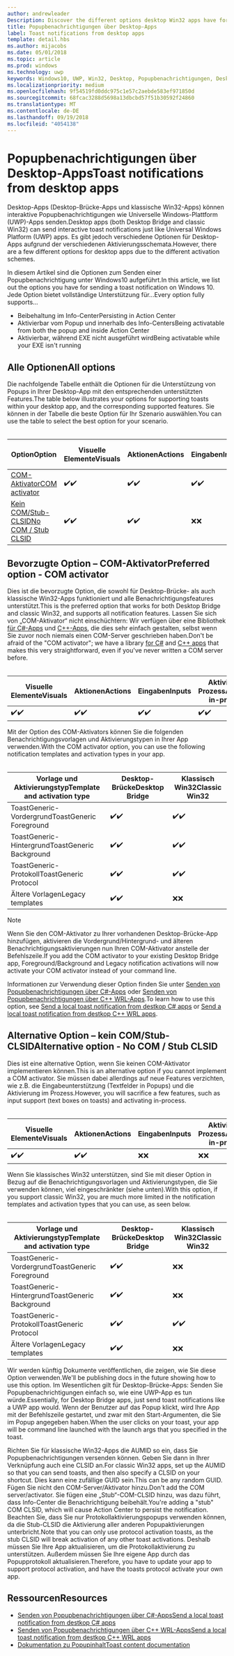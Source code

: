 ```yaml
---
author: andrewleader
Description: Discover the different options desktop Win32 apps have for sending toast notifications
title: Popupbenachrichtigungen über Desktop-Apps
label: Toast notifications from desktop apps
template: detail.hbs
ms.author: mijacobs
ms.date: 05/01/2018
ms.topic: article
ms.prod: windows
ms.technology: uwp
keywords: Windows10, UWP, Win32, Desktop, Popupbenachrichtigungen, Desktop-Brücke, Optionen zum Senden von Popups, COM-Server, COM-Aktivator, COM, gefälschter COM, kein COM, ohne COM, Senden von Popupbenachrichtigungen
ms.localizationpriority: medium
ms.openlocfilehash: 9f54519fd0ddc975c1e57c2aebde583ef971850d
ms.sourcegitcommit: 68fcac3288d5698a13dbcbd57f51b30592f24860
ms.translationtype: MT
ms.contentlocale: de-DE
ms.lasthandoff: 09/19/2018
ms.locfileid: "4054138"
---
```

# <a name="toast-notifications-from-desktop-apps"></a><span data-ttu-id="2baf2-103">Popupbenachrichtigungen über Desktop-Apps</span><span class="sxs-lookup"><span data-stu-id="2baf2-103">Toast notifications from desktop apps</span></span>

<span data-ttu-id="2baf2-104">Desktop-Apps (Desktop-Brücke-Apps und klassische Win32-Apps) können interaktive Popupbenachrichtigungen wie Universelle Windows-Plattform (UWP)-Apps senden.</span><span class="sxs-lookup"><span data-stu-id="2baf2-104">Desktop apps (both Desktop Bridge and classic Win32) can send interactive toast notifications just like Universal Windows Platform (UWP) apps.</span></span> <span data-ttu-id="2baf2-105">Es gibt jedoch verschiedene Optionen für Desktop-Apps aufgrund der verschiedenen Aktivierungsschemata.</span><span class="sxs-lookup"><span data-stu-id="2baf2-105">However, there are a few different options for desktop apps due to the different activation schemes.</span></span>

<span data-ttu-id="2baf2-106">In diesem Artikel sind die Optionen zum Senden einer Popupbenachrichtigung unter Windows10 aufgeführt.</span><span class="sxs-lookup"><span data-stu-id="2baf2-106">In this article, we list out the options you have for sending a toast notification on Windows 10.</span></span> <span data-ttu-id="2baf2-107">Jede Option bietet vollständige Unterstützung für...</span><span class="sxs-lookup"><span data-stu-id="2baf2-107">Every option fully supports...</span></span>

* <span data-ttu-id="2baf2-108">Beibehaltung im Info-Center</span><span class="sxs-lookup"><span data-stu-id="2baf2-108">Persisting in Action Center</span></span>
* <span data-ttu-id="2baf2-109">Aktivierbar vom Popup und innerhalb des Info-Centers</span><span class="sxs-lookup"><span data-stu-id="2baf2-109">Being activatable from both the popup and inside Action Center</span></span>
* <span data-ttu-id="2baf2-110">Aktivierbar, während EXE nicht ausgeführt wird</span><span class="sxs-lookup"><span data-stu-id="2baf2-110">Being activatable while your EXE isn't running</span></span>

## <a name="all-options"></a><span data-ttu-id="2baf2-111">Alle Optionen</span><span class="sxs-lookup"><span data-stu-id="2baf2-111">All options</span></span>

<span data-ttu-id="2baf2-112">Die nachfolgende Tabelle enthält die Optionen für die Unterstützung von Popups in Ihrer Desktop-App mit den entsprechenden unterstützten Features.</span><span class="sxs-lookup"><span data-stu-id="2baf2-112">The table below illustrates your options for supporting toasts within your desktop app, and the corresponding supported features.</span></span> <span data-ttu-id="2baf2-113">Sie können in der Tabelle die beste Option für Ihr Szenario auswählen.</span><span class="sxs-lookup"><span data-stu-id="2baf2-113">You can use the table to select the best option for your scenario.</span></span><br/><br/>

| <span data-ttu-id="2baf2-114">Option</span><span class="sxs-lookup"><span data-stu-id="2baf2-114">Option</span></span> | <span data-ttu-id="2baf2-115">Visuelle Elemente</span><span class="sxs-lookup"><span data-stu-id="2baf2-115">Visuals</span></span> | <span data-ttu-id="2baf2-116">Aktionen</span><span class="sxs-lookup"><span data-stu-id="2baf2-116">Actions</span></span> | <span data-ttu-id="2baf2-117">Eingaben</span><span class="sxs-lookup"><span data-stu-id="2baf2-117">Inputs</span></span> | <span data-ttu-id="2baf2-118">Aktiviert im Prozess</span><span class="sxs-lookup"><span data-stu-id="2baf2-118">Activates in-process</span></span> |
| -- | -- | -- | -- | -- |
| [<span data-ttu-id="2baf2-119">COM-Aktivator</span><span class="sxs-lookup"><span data-stu-id="2baf2-119">COM activator</span></span>](#preferred-option---com-activator) | <span data-ttu-id="2baf2-120">✔️</span><span class="sxs-lookup"><span data-stu-id="2baf2-120">✔️</span></span> | <span data-ttu-id="2baf2-121">✔️</span><span class="sxs-lookup"><span data-stu-id="2baf2-121">✔️</span></span> | <span data-ttu-id="2baf2-122">✔️</span><span class="sxs-lookup"><span data-stu-id="2baf2-122">✔️</span></span> | <span data-ttu-id="2baf2-123">✔️</span><span class="sxs-lookup"><span data-stu-id="2baf2-123">✔️</span></span> |
| [<span data-ttu-id="2baf2-124">Kein COM/Stub-CLSID</span><span class="sxs-lookup"><span data-stu-id="2baf2-124">No COM / Stub CLSID</span></span>](#alternative-option---no-com--stub-clsid) | <span data-ttu-id="2baf2-125">✔️</span><span class="sxs-lookup"><span data-stu-id="2baf2-125">✔️</span></span> | <span data-ttu-id="2baf2-126">✔️</span><span class="sxs-lookup"><span data-stu-id="2baf2-126">✔️</span></span> | <span data-ttu-id="2baf2-127">❌</span><span class="sxs-lookup"><span data-stu-id="2baf2-127">❌</span></span> | <span data-ttu-id="2baf2-128">❌</span><span class="sxs-lookup"><span data-stu-id="2baf2-128">❌</span></span> |


## <a name="preferred-option---com-activator"></a><span data-ttu-id="2baf2-129">Bevorzugte Option – COM-Aktivator</span><span class="sxs-lookup"><span data-stu-id="2baf2-129">Preferred option - COM activator</span></span>

<span data-ttu-id="2baf2-130">Dies ist die bevorzugte Option, die sowohl für Desktop-Brücke- als auch klassische Win32-Apps funktioniert und alle Benachrichtigungsfeatures unterstützt.</span><span class="sxs-lookup"><span data-stu-id="2baf2-130">This is the preferred option that works for both Desktop Bridge and classic Win32, and supports all notification features.</span></span> <span data-ttu-id="2baf2-131">Lassen Sie sich von „COM-Aktivator“ nicht einschüchtern: Wir verfügen über eine Bibliothek [für C#-Apps](send-local-toast-desktop.md) und [C++-Apps](send-local-toast-desktop-cpp-wrl.md), die dies sehr einfach gestalten, selbst wenn Sie zuvor noch niemals einen COM-Server geschrieben haben.</span><span class="sxs-lookup"><span data-stu-id="2baf2-131">Don't be afraid of the "COM activator"; we have a library [for C#](send-local-toast-desktop.md) and [C++ apps](send-local-toast-desktop-cpp-wrl.md) that makes this very straightforward, even if you've never written a COM server before.</span></span><br/><br/>

| <span data-ttu-id="2baf2-132">Visuelle Elemente</span><span class="sxs-lookup"><span data-stu-id="2baf2-132">Visuals</span></span> | <span data-ttu-id="2baf2-133">Aktionen</span><span class="sxs-lookup"><span data-stu-id="2baf2-133">Actions</span></span> | <span data-ttu-id="2baf2-134">Eingaben</span><span class="sxs-lookup"><span data-stu-id="2baf2-134">Inputs</span></span> | <span data-ttu-id="2baf2-135">Aktiviert im Prozess</span><span class="sxs-lookup"><span data-stu-id="2baf2-135">Activates in-process</span></span> |
| -- | -- | -- | -- |
| <span data-ttu-id="2baf2-136">✔️</span><span class="sxs-lookup"><span data-stu-id="2baf2-136">✔️</span></span> | <span data-ttu-id="2baf2-137">✔️</span><span class="sxs-lookup"><span data-stu-id="2baf2-137">✔️</span></span> | <span data-ttu-id="2baf2-138">✔️</span><span class="sxs-lookup"><span data-stu-id="2baf2-138">✔️</span></span> | <span data-ttu-id="2baf2-139">✔️</span><span class="sxs-lookup"><span data-stu-id="2baf2-139">✔️</span></span> |

<span data-ttu-id="2baf2-140">Mit der Option des COM-Aktivators können Sie die folgenden Benachrichtigungsvorlagen und Aktivierungstypen in Ihrer App verwenden.</span><span class="sxs-lookup"><span data-stu-id="2baf2-140">With the COM activator option, you can use the following notification templates and activation types in your app.</span></span><br/><br/>

| <span data-ttu-id="2baf2-141">Vorlage und Aktivierungstyp</span><span class="sxs-lookup"><span data-stu-id="2baf2-141">Template and activation type</span></span> | <span data-ttu-id="2baf2-142">Desktop-Brücke</span><span class="sxs-lookup"><span data-stu-id="2baf2-142">Desktop Bridge</span></span> | <span data-ttu-id="2baf2-143">Klassisch Win32</span><span class="sxs-lookup"><span data-stu-id="2baf2-143">Classic Win32</span></span> |
| -- | -- | -- |
| <span data-ttu-id="2baf2-144">ToastGeneric-Vordergrund</span><span class="sxs-lookup"><span data-stu-id="2baf2-144">ToastGeneric Foreground</span></span> | <span data-ttu-id="2baf2-145">✔️</span><span class="sxs-lookup"><span data-stu-id="2baf2-145">✔️</span></span> | <span data-ttu-id="2baf2-146">✔️</span><span class="sxs-lookup"><span data-stu-id="2baf2-146">✔️</span></span> |
| <span data-ttu-id="2baf2-147">ToastGeneric-Hintergrund</span><span class="sxs-lookup"><span data-stu-id="2baf2-147">ToastGeneric Background</span></span> | <span data-ttu-id="2baf2-148">✔️</span><span class="sxs-lookup"><span data-stu-id="2baf2-148">✔️</span></span> | <span data-ttu-id="2baf2-149">✔️</span><span class="sxs-lookup"><span data-stu-id="2baf2-149">✔️</span></span> |
| <span data-ttu-id="2baf2-150">ToastGeneric-Protokoll</span><span class="sxs-lookup"><span data-stu-id="2baf2-150">ToastGeneric Protocol</span></span> | <span data-ttu-id="2baf2-151">✔️</span><span class="sxs-lookup"><span data-stu-id="2baf2-151">✔️</span></span> | <span data-ttu-id="2baf2-152">✔️</span><span class="sxs-lookup"><span data-stu-id="2baf2-152">✔️</span></span> |
| <span data-ttu-id="2baf2-153">Ältere Vorlagen</span><span class="sxs-lookup"><span data-stu-id="2baf2-153">Legacy templates</span></span> | <span data-ttu-id="2baf2-154">✔️</span><span class="sxs-lookup"><span data-stu-id="2baf2-154">✔️</span></span> | <span data-ttu-id="2baf2-155">❌</span><span class="sxs-lookup"><span data-stu-id="2baf2-155">❌</span></span> |

> [!NOTE]
> <span data-ttu-id="2baf2-156">Wenn Sie den COM-Aktivator zu Ihrer vorhandenen Desktop-Brücke-App hinzufügen, aktivieren die Vordergrund/Hintergrund- und älteren Benachrichtigungsaktivierungen nun Ihren COM-Aktivator anstelle der Befehlszeile.</span><span class="sxs-lookup"><span data-stu-id="2baf2-156">If you add the COM activator to your existing Desktop Bridge app, Foreground/Background and Legacy notification activations will now activate your COM activator instead of your command line.</span></span>

<span data-ttu-id="2baf2-157">Informationen zur Verwendung dieser Option finden Sie unter [Senden von Popupbenachrichtigungen über C#-Apps](send-local-toast-desktop.md) oder [Senden von Popupbenachrichtigungen über C++ WRL-Apps](send-local-toast-desktop-cpp-wrl.md).</span><span class="sxs-lookup"><span data-stu-id="2baf2-157">To learn how to use this option, see [Send a local toast notification from destkop C# apps](send-local-toast-desktop.md) or [Send a local toast notification from destkop C++ WRL apps](send-local-toast-desktop-cpp-wrl.md).</span></span>


## <a name="alternative-option---no-com--stub-clsid"></a><span data-ttu-id="2baf2-158">Alternative Option – kein COM/Stub-CLSID</span><span class="sxs-lookup"><span data-stu-id="2baf2-158">Alternative option - No COM / Stub CLSID</span></span>

<span data-ttu-id="2baf2-159">Dies ist eine alternative Option, wenn Sie keinen COM-Aktivator implementieren können.</span><span class="sxs-lookup"><span data-stu-id="2baf2-159">This is an alternative option if you cannot implement a COM activator.</span></span> <span data-ttu-id="2baf2-160">Sie müssen dabei allerdings auf neue Features verzichten, wie z.B. die Eingabeunterstützung (Textfelder in Popups) und die Aktivierung im Prozess.</span><span class="sxs-lookup"><span data-stu-id="2baf2-160">However, you will sacrifice a few features, such as input support (text boxes on toasts) and activating in-process.</span></span><br/><br/>

| <span data-ttu-id="2baf2-161">Visuelle Elemente</span><span class="sxs-lookup"><span data-stu-id="2baf2-161">Visuals</span></span> | <span data-ttu-id="2baf2-162">Aktionen</span><span class="sxs-lookup"><span data-stu-id="2baf2-162">Actions</span></span> | <span data-ttu-id="2baf2-163">Eingaben</span><span class="sxs-lookup"><span data-stu-id="2baf2-163">Inputs</span></span> | <span data-ttu-id="2baf2-164">Aktiviert im Prozess</span><span class="sxs-lookup"><span data-stu-id="2baf2-164">Activates in-process</span></span> |
| -- | -- | -- | -- |
| <span data-ttu-id="2baf2-165">✔️</span><span class="sxs-lookup"><span data-stu-id="2baf2-165">✔️</span></span> | <span data-ttu-id="2baf2-166">✔️</span><span class="sxs-lookup"><span data-stu-id="2baf2-166">✔️</span></span> | <span data-ttu-id="2baf2-167">❌</span><span class="sxs-lookup"><span data-stu-id="2baf2-167">❌</span></span> | <span data-ttu-id="2baf2-168">❌</span><span class="sxs-lookup"><span data-stu-id="2baf2-168">❌</span></span> |

<span data-ttu-id="2baf2-169">Wenn Sie klassisches Win32 unterstützen, sind Sie mit dieser Option in Bezug auf die Benachrichtigungsvorlagen und Aktivierungstypen, die Sie verwenden können, viel eingeschränkter (siehe unten).</span><span class="sxs-lookup"><span data-stu-id="2baf2-169">With this option, if you support classic Win32, you are much more limited in the notification templates and activation types that you can use, as seen below.</span></span><br/><br/>

| <span data-ttu-id="2baf2-170">Vorlage und Aktivierungstyp</span><span class="sxs-lookup"><span data-stu-id="2baf2-170">Template and activation type</span></span> | <span data-ttu-id="2baf2-171">Desktop-Brücke</span><span class="sxs-lookup"><span data-stu-id="2baf2-171">Desktop Bridge</span></span> | <span data-ttu-id="2baf2-172">Klassisch Win32</span><span class="sxs-lookup"><span data-stu-id="2baf2-172">Classic Win32</span></span> |
| -- | -- | -- |
| <span data-ttu-id="2baf2-173">ToastGeneric-Vordergrund</span><span class="sxs-lookup"><span data-stu-id="2baf2-173">ToastGeneric Foreground</span></span> | <span data-ttu-id="2baf2-174">✔️</span><span class="sxs-lookup"><span data-stu-id="2baf2-174">✔️</span></span> | <span data-ttu-id="2baf2-175">❌</span><span class="sxs-lookup"><span data-stu-id="2baf2-175">❌</span></span> |
| <span data-ttu-id="2baf2-176">ToastGeneric-Hintergrund</span><span class="sxs-lookup"><span data-stu-id="2baf2-176">ToastGeneric Background</span></span> | <span data-ttu-id="2baf2-177">✔️</span><span class="sxs-lookup"><span data-stu-id="2baf2-177">✔️</span></span> | <span data-ttu-id="2baf2-178">❌</span><span class="sxs-lookup"><span data-stu-id="2baf2-178">❌</span></span> |
| <span data-ttu-id="2baf2-179">ToastGeneric-Protokoll</span><span class="sxs-lookup"><span data-stu-id="2baf2-179">ToastGeneric Protocol</span></span> | <span data-ttu-id="2baf2-180">✔️</span><span class="sxs-lookup"><span data-stu-id="2baf2-180">✔️</span></span> | <span data-ttu-id="2baf2-181">✔️</span><span class="sxs-lookup"><span data-stu-id="2baf2-181">✔️</span></span> |
| <span data-ttu-id="2baf2-182">Ältere Vorlagen</span><span class="sxs-lookup"><span data-stu-id="2baf2-182">Legacy templates</span></span> | <span data-ttu-id="2baf2-183">✔️</span><span class="sxs-lookup"><span data-stu-id="2baf2-183">✔️</span></span> | <span data-ttu-id="2baf2-184">❌</span><span class="sxs-lookup"><span data-stu-id="2baf2-184">❌</span></span> |

<span data-ttu-id="2baf2-185">Wir werden künftig Dokumente veröffentlichen, die zeigen, wie Sie diese Option verwenden.</span><span class="sxs-lookup"><span data-stu-id="2baf2-185">We'll be publishing docs in the future showing how to use this option.</span></span> <span data-ttu-id="2baf2-186">Im Wesentlichen gilt für Desktop-Brücke-Apps: Senden Sie Popupbenachrichtigungen einfach so, wie eine UWP-App es tun würde.</span><span class="sxs-lookup"><span data-stu-id="2baf2-186">Essentially, for Desktop Bridge apps, just send toast notifications like a UWP app would.</span></span> <span data-ttu-id="2baf2-187">Wenn der Benutzer auf das Popup klickt, wird Ihre App mit der Befehlszeile gestartet, und zwar mit den Start-Argumenten, die Sie im Popup angegeben haben.</span><span class="sxs-lookup"><span data-stu-id="2baf2-187">When the user clicks on your toast, your app will be command line launched with the launch args that you specified in the toast.</span></span>

<span data-ttu-id="2baf2-188">Richten Sie für klassische Win32-Apps die AUMID so ein, dass Sie Popupbenachrichtigungen versenden können. Geben Sie dann in Ihrer Verknüpfung auch eine CLSID an.</span><span class="sxs-lookup"><span data-stu-id="2baf2-188">For classic Win32 apps, set up the AUMID so that you can send toasts, and then also specify a CLSID on your shortcut.</span></span> <span data-ttu-id="2baf2-189">Dies kann eine zufällige GUID sein.</span><span class="sxs-lookup"><span data-stu-id="2baf2-189">This can be any random GUID.</span></span> <span data-ttu-id="2baf2-190">Fügen Sie nicht den COM-Server/Aktivator hinzu.</span><span class="sxs-lookup"><span data-stu-id="2baf2-190">Don't add the COM server/activator.</span></span> <span data-ttu-id="2baf2-191">Sie fügen eine „Stub“-COM-CLSID hinzu, was dazu führt, dass Info-Center die Benachrichtigung beibehält.</span><span class="sxs-lookup"><span data-stu-id="2baf2-191">You're adding a "stub" COM CLSID, which will cause Action Center to persist the notification.</span></span> <span data-ttu-id="2baf2-192">Beachten Sie, dass Sie nur Protokollaktivierungspopups verwenden können, da die Stub-CLSID die Aktivierung aller anderen Popupaktivierungen unterbricht.</span><span class="sxs-lookup"><span data-stu-id="2baf2-192">Note that you can only use protocol activation toasts, as the stub CLSID will break activation of any other toast activations.</span></span> <span data-ttu-id="2baf2-193">Deshalb müssen Sie Ihre App aktualisieren, um die Protokollaktivierung zu unterstützen. Außerdem müssen Sie Ihre eigene App durch das Popupprotokoll aktualisieren.</span><span class="sxs-lookup"><span data-stu-id="2baf2-193">Therefore, you have to update your app to support protocol activation, and have the toasts protocol activate your own app.</span></span>


## <a name="resources"></a><span data-ttu-id="2baf2-194">Ressourcen</span><span class="sxs-lookup"><span data-stu-id="2baf2-194">Resources</span></span>

* [<span data-ttu-id="2baf2-195">Senden von Popupbenachrichtigungen über C#-Apps</span><span class="sxs-lookup"><span data-stu-id="2baf2-195">Send a local toast notification from destkop C# apps</span></span>](send-local-toast-desktop.md)
* [<span data-ttu-id="2baf2-196">Senden von Popupbenachrichtigungen über C++ WRL-Apps</span><span class="sxs-lookup"><span data-stu-id="2baf2-196">Send a local toast notification from destkop C++ WRL apps</span></span>](send-local-toast-desktop-cpp-wrl.md)
* [<span data-ttu-id="2baf2-197">Dokumentation zu Popupinhalt</span><span class="sxs-lookup"><span data-stu-id="2baf2-197">Toast content documentation</span></span>](adaptive-interactive-toasts.md)